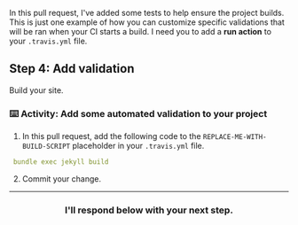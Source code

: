 In this pull request, I've added some tests to help ensure the project builds. This is just one example of how you can customize specific validations that will be ran when your CI starts a build. I need you to add a **run action** to your `.travis.yml` file.

## Step 4: Add validation

Build your site.

### :keyboard: Activity: Add some automated validation to your project

1. In this pull request, add the following code to the `REPLACE-ME-WITH-BUILD-SCRIPT` placeholder in your `.travis.yml` file.

```yaml
 bundle exec jekyll build
```

2. Commit your change.

<hr>
<h3 align="center">I'll respond below with your next step.</h3>
